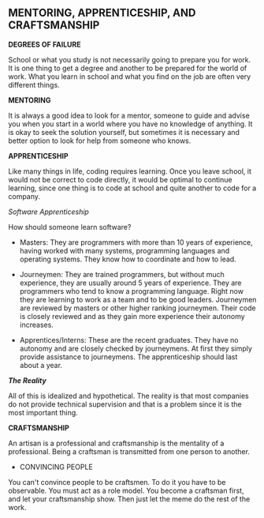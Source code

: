 ## MENTORING, APPRENTICESHIP, AND CRAFTSMANSHIP

**DEGREES OF FAILURE**

School or what you study is not necessarily going to prepare you for work. It is one thing to get a degree and another to be prepared for the world of work.
What you learn in school and what you find on the job are often very different things.

**MENTORING**

It is always a good idea to look for a mentor, someone to guide and advise you when you start in a world where you have no knowledge of anything. It is okay to seek the solution yourself, but sometimes it is necessary and better option to look for help from someone who knows.

**APPRENTICESHIP**

Like many things in life, coding requires learning. Once you leave school, it would not be correct to code directly, it would be optimal to continue learning, since one thing is to code at school and quite another to code for a company.

*Software Apprenticeship*

How should someone learn software?

-  Masters: They are programmers with more than 10 years of experience, having worked with many systems, programming languages and operating systems. They know how to coordinate and how to lead.

- Journeymen: They are trained programmers, but without much experience, they are usually around 5 years of experience. They are programmers who tend to know a programming language. Right now they are learning to work as a team and to be good leaders. Journeymen are reviewed by masters or other higher ranking journeymen. Their code is closely reviewed and as they gain more experience their autonomy increases.

- Apprentices/Interns: These are the recent graduates. They have no autonomy and are closely checked by journeymens. At first they simply provide assistance to journeymens. The apprenticeship should last about a year.

***The Reality***

All of this is idealized and hypothetical. The reality is that most companies do not provide technical supervision and that is a problem since it is the most important thing.

**CRAFTSMANSHIP**

An artisan is a professional and craftsmanship is the mentality of a professional. Being a craftsman is transmitted from one person to another.

- CONVINCING PEOPLE

You can't convince people to be craftsmen. To do it you have to be observable. You must act as a role model. You become a craftsman first, and let your
craftsmanship show. Then just let the meme do the rest of the work.

